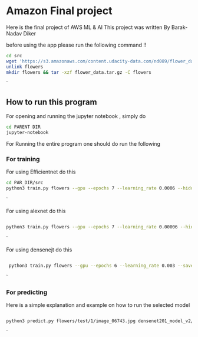 

# Amazon Final project 
Here is the final project of AWS ML & AI 
This project was written By Barak-Nadav Diker 

before using the app please run the following command !! 

``` sh
cd src
wget 'https://s3.amazonaws.com/content.udacity-data.com/nd089/flower_data.tar.gz'
unlink flowers
mkdir flowers && tar -xzf flower_data.tar.gz -C flowers
```

`


## How to run this program 

For opening and running the jupyter notebook , simply do 

``` sh
cd PARENT DIR 
jupyter-notebook 
```

For Running the entire program one should do run the following 
### For training  

For using Efficientnet do this 

``` sh
cd PAR_DIR/src
python3 train.py flowers --gpu --epochs 7 --learning_rate 0.0006 --hidden_units 512 --save_dir efficientnet_v1 --arch efficientnet

```

`

For using alexnet do this 
``` sh

python3 train.py flowers --gpu --epochs 7 --learning_rate 0.00006 --hidden_units 512 --save_dir alexnet_v5 --arch alexnet 
```

`

For using densenejt do this 

``` sh

 python3 train.py flowers --gpu --epochs 6 --learning_rate 0.003 --save_dir dense_net_v3 
```

` 
 
### For predicting 

Here is a simple explanation and example on how to run the selected model 

``` sh

python3 predict.py flowers/test/1/image_06743.jpg densenet201_model_v2/barak_model.pth --gpu   
```

`
  
